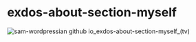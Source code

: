 # exdos-about-section-myself

![sam-wordpressian github io_exdos-about-section-myself_(tv)](https://github.com/sam-wordpressian/exdos-about-section-myself/assets/69151542/511134b9-7b3f-49bf-bd9a-f804ae1ab8d5)
